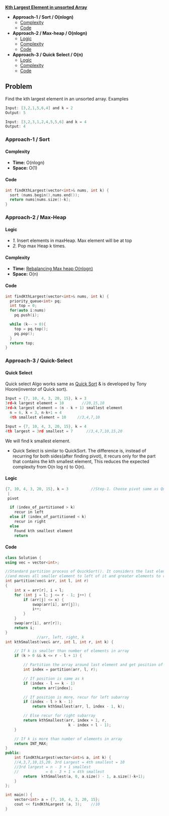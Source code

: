 **[Kth Largest Element in unsorted Array](https://leetcode.com/problems/kth-largest-element-in-an-array/)**
- **Approach-1 / Sort / O(nlogn)**
  - [Complexity](#co1)
  - [Code](#cpp1)
- **Approach-2 / Max-heap / O(nlogn)**
  - [Logic](#l2)
  - [Complexity](#co2)
  - [Code](#cpp2)
- **Approach-3 / Quick Select / O(n)**
  - [Logic](#l3)
  - [Complexity](#co3)
  - [Code](#cpp3)

## Problem
Find the kth largest element in an unsorted array. Examples
```c
Input: [3,2,1,5,6,4] and k = 2
Output: 5

Input: [3,2,3,1,2,4,5,5,6] and k = 4
Output: 4 
```

### Approach-1 / Sort
<a name=co1></a>
#### Complexity
- **Time:** O(nlogn)
- **Space:** O(1)
<a name=cpp1></a>
#### Code
```cpp
int findKthLargest(vector<int>& nums, int k) {
  sort (nums.begin(),nums.end());
  return nums[nums.size()-k];
}   
```

### Approach-2 / Max-Heap
<a name=l2></a>
#### Logic
- *1.* Insert elements in maxHeap. Max element will be at top
- *2.* Pop max Heap k times.
<a name=co2></a>
#### Complexity
- **Time:** [Rebalancing Max heap O(nlogn)]()
- **Space:** O(n)
<a name=cpp2></a>
#### Code
```cpp
int findKthLargest(vector<int>& nums, int k) {
  priority_queue<int> pq;
  int top = 0;
  for(auto i:nums)
    pq.push(i);

  while (k-- > 0){
    top = pq.top();
    pq.pop();
  }
  return top;
}
```

### Approach-3 / Quick-Select
<a name=qs></a>
#### Quick Select
Quick select Algo works same as [Quick Sort](/DS_Questions/Sorting) & is developed by Tony Hoore(inventor of Quick sort).
```c
Input = {7, 10, 4, 3, 20, 15}, k = 3
3rd=k largest element = 10        //20,15,10
3rd=k largest element = (n - k + 1) smallest element
  n = 6, k = 3, n-k+1 = 4
  4th smallest element = 10     //3,4,7,10

Input = {7, 10, 4, 3, 20, 15}, k = 4
4th largest = 3rd smallest = 7      //3,4,7,10,15,20
```
We will find k smallest element.
- Quick Select is similar to QuickSort. The difference is, instead of recurring for both sides(after finding pivot), it recurs only for the part that contains the kth smallest element, This reduces the expected complexity from O(n log n) to O(n).

<a name=l3></a>
#### Logic
```c
{7, 10, 4, 3, 20, 15}, k = 3          //Step-1. Choose pivot same as Quick sort
 |
 pivot

  if (index_of_partitioned > k)
    recur in left
  else if (index_of_partitioned < k)
    recur in right
  else
    Found kth smallest element
    return
```

<a name=cpp3></a>
#### Code
```cpp
class Solution {
using vec = vector<int>;   

//Standard partition process of QuickSort(). It considers the last element as pivot
//and moves all smaller element to left of it and greater elements to right
int partition(vec& arr, int l, int r)
{
    int x = arr[r], i = l;
    for (int j = l; j <= r - 1; j++) {
        if (arr[j] <= x) {
            swap(arr[i], arr[j]);
            i++;
        }
    }
    swap(arr[i], arr[r]);
    return i;
}    
              //arr, left, right, k
int kthSmallest(vec& arr, int l, int r, int k) {

    // If k is smaller than number of elements in array
    if (k > 0 && k <= r - l + 1) {

        // Partition the array around last element and get position of pivot element in sorted array
        int index = partition(arr, l, r);

        // If position is same as k
        if (index - l == k - 1)
            return arr[index];

        // If position is more, recur for left subarray
        if (index - l > k - 1)
            return kthSmallest(arr, l, index - 1, k);

        // Else recur for right subarray
        return kthSmallest(arr, index + 1, r,
                            k - index + l - 1);
    }

    // If k is more than number of elements in array
    return INT_MAX;
}    
public:
    int findKthLargest(vector<int>& a, int k) {
    //4,3,7,10,15,20. 3rd Largest = 4th smallest = 10
    //3rd largest = n - 3 + 1 smallest
    //            = 6 - 3 + 1 = 4th smallest
        return  kthSmallest(a, 0, a.size() - 1, a.size()-k+1);
    }
};

int main() {
    vector<int> a = {7, 10, 4, 3, 20, 15};
    cout << findKthLargest (a, 3);    //10
}
```
